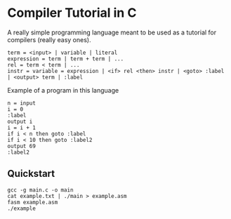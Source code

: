 # Compiler Tutorial in C

A really simple programming language meant to be used as a tutorial for compilers (really easy ones).

```text
term = <input> | variable | literal
expression = term | term + term | ...
rel = term < term | ...
instr = variable = expression | <if> rel <then> instr | <goto> :label | <output> term | :label
```

Example of a program in this language

```text
n = input
i = 0
:label
output i
i = i + 1
if i < n then goto :label
if i < 10 then goto :label2
output 69
:label2
```

## Quickstart

```console
gcc -g main.c -o main
cat example.txt | ./main > example.asm
fasm example.asm
./example
```
